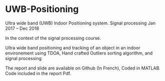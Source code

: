 # UWB-Positioning

Ultra wide band (UWB) Indoor Positioning system. Signal processing
Jan 2017 – Dec 2018

In the context of the signal processing course.

Ultra wide band positioning and tracking of an object in an indoor environement using TDOA, Hand crafted Outliers sorting algorithm, and signal processing

The report and slide are available on Github (In French), Coded in MATLAB. Code included in the report Pdf.

